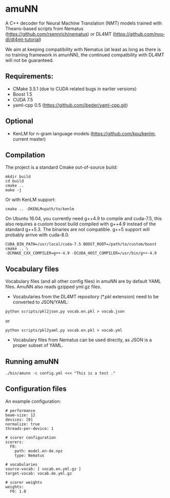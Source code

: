 
# amuNN

A C++ decoder for Neural Machine Translation (NMT) models trained with Theano-based scripts from 
Nematus (https://github.com/rsennrich/nematus) or DL4MT (https://github.com/nyu-dl/dl4mt-tutorial)

We aim at keeping compatibility with Nematus (at least as long as there is no training framework in amunNN), the continued compatbility with DL4MT will not be guaranteed. 

## Requirements:
 * CMake 3.5.1 (due to CUDA related bugs in earlier versions)
 * Boost 1.5
 * CUDA 7.5
 * yaml-cpp 0.5 (https://github.com/jbeder/yaml-cpp.git)

## Optional
 * KenLM for n-gram language models (https://github.com/kpu/kenlm, current master)

## Compilation
The project is a standard Cmake out-of-source build:

    mkdir build
    cd build
    cmake ..
    make -j

Or with KenLM support:

    cmake .. -DKENLM=path/to/kenlm


On Ubuntu 16.04, you currently need g++4.9 to compile and cuda-7.5, this also requires a custom boost build compiled with g++4.9 instead of the standard g++5.3. The binaries are not compatible. g++5 support will probably arrive with cuda-8.0.

    CUDA_BIN_PATH=/usr/local/cuda-7.5 BOOST_ROOT=/path/to/custom/boost cmake .. \
    -DCMAKE_CXX_COMPILER=g++-4.9 -DCUDA_HOST_COMPILER=/usr/bin/g++-4.9

## Vocabulary files
Vocabulary files (and all other config files) in amuNN are by default YAML files. AmuNN also reads gzipped yml.gz files. 

* Vocabularies from the DL4MT repository (*.pkl extension) need to be converted to JSON/YAML:
```    
python scripts/pkl2json.py vocab.en.pkl > vocab.json
```
or
```    
python scripts/pkl2yaml.py vocab.en.pkl > vocab.yml
```

* Vocabulary files from Nematus can be used directly, as JSON is a proper subset of YAML. 

## Running amuNN

    ./bin/amunn -c config.yml <<< "This is a test ."

## Configuration files

An example configuration:

    # performance
    beam-size: 12
    devices: [0]
    normalize: true
    threads-per-device: 1
    
    # scorer configuration
    scorers: 
      F0:
        path: model.en-de.npz 
        type: Nematus
      
    # vocabularies
    source-vocab: [ vocab.en.yml.gz ]
    target-vocab: vocab.de.yml.gz
    
    # scorer weights
    weights: 
      F0: 1.0

